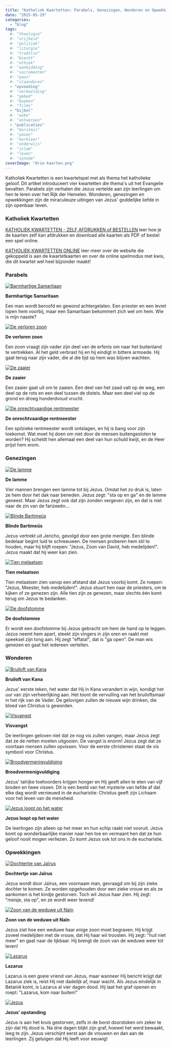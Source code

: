 ```yaml
---
title: "Katholiek Kwartetten: Parabels, Genezingen, Wonderen en Opwekkingen"
date: "2015-05-29"
categories: 
  - "blog"
tags:
  #- "theologie"
  #- "vrijheid"
  #- "politiek"
  #- "liturgie"
  #- "traditie"
  #- "biecht"
  #- "ethiek"
  #- "aanbidding"
  #- "sacramenten"
  #- "paus"
  #- "vlaanderen"
  - "opvoeding"
  #- "verbeelding"
  #- "gebed"
  #- "boeken"
  #- "films"
  - "bijbel"
  #- "woke"
  #- "antwerpen"
  - "publicaties"
  #- "kerstmis"
  #- "pasen"
  #- "kerkleer"
  #- "onderwijs"
  #- "islam"
  #- "leven"
  #- "synode"
coverImage: "drie-kaarten.png"
---
```


Katholiek Kwartetten is een kwartetspel met als thema het katholieke geloof. Dit artikel introduceert vier kwartetten die thema's uit het Evangelie bevatten. Parabels zijn verhalen die Jezus vertelde aan zijn leerlingen om hen te leren over het Rijk der Hemelen. Wonderen, genezingen en opwekkingen zijn de miraculeuze uitingen van Jezus' goddelijke liefde in zijn openbaar leven.

### Katholiek Kwartetten

[KATHOLIEK KWARTETTEN - ZELF AFDRUKKEN of BESTELLEN](/katholiek-kwartetten/ "Katholiek Kwartetten") leer hoe je de kaarten zelf kan afdrukken en download alle kaarten als PDF of bestel een spel online.

[KATHOLIEK KWARTETTEN ONLINE](/blog/katholiek-kwartetten/ "Katholiek Kwartetten met online kwis") leer meer over de website die gekoppeld is aan de kwartetkaarten en over de online spelmodus met kwis, die dit kwartet wel heel bijzonder maakt!

### Parabels

[![Barmhartige Samaritaan](images/kwartet16-pagina013.png)](http://kwartet.gelovenleren.net/parabels/barmhartige-samaritaan)

**Barmhartige Samaritaan**

Een man wordt beroofd en gewond achtergelaten. Een priester en een leviet lopen hem voorbij, maar een Samaritaan bekommert zich wel om hem. Wie is mijn naaste?

[![De verloren zoon](images/kwartet16-pagina014.png)](http://kwartet.gelovenleren.net/parabels/de-verloren-zoon)

**De verloren zoon**

Een zoon vraagt zijn vader zijn deel van de erfenis om naar het buitenland te vertrekken. Al het geld verbrast hij en hij eindigt in bittere armoede. Hij gaat terug naar zijn vader, die al die tijd op hem was blijven wachten.

[![De zaaier](images/kwartet16-pagina015.png)](http://kwartet.gelovenleren.net/parabels/de-zaaier)

**De zaaier**

Een zaaier gaat uit om te zaaien. Een deel van het zaad valt op de weg, een deel op de rots en een deel tussen de distels. Maar een deel viel op de grond en droeg honderdvoud vrucht.

[![De onrechtvaardige rentmeester](images/kwartet16-pagina016.png)](http://kwartet.gelovenleren.net/parabels/de-onrechtvaardige-rentmeester)

**De onrechtvaardige rentmeester**

Een spilzieke rentmeester wordt ontslagen, en hij is bang voor zijn toekomst. Wat moet hij doen om niet door de mensen buitengesloten te worden? Hij scheldt hen allemaal een deel van hun schuld kwijt, en de Heer prijst hem erom.

### Genezingen

[![De lamme](images/kwartet16-pagina021.png)](http://kwartet.gelovenleren.net/genezingen/de-lamme)

**De lamme**

Vier mannen brengen een lamme tot bij Jezus. Omdat het zo druk is, laten ze hem door het dak naar beneden. Jezus zegt: "sta op en ga" en de lamme geneest. Maar Jezus zegt ook dat zijn zonden vergeven zijn, en dat is niet naar de zin van de farizeeën...

[![Blinde Bartimeüs](images/kwartet16-pagina022.png)](http://kwartet.gelovenleren.net/genezingen/blinde-bartimeus)

**Blinde Bartimeüs**

Jezus vertrekt uit Jericho, gevolgd door een grote menigte. Een blinde bedelaar begint luid te schreeuwen. De mensen proberen hem stil te houden, maar hij blijft roepen: "Jezus, Zoon van David, heb medelijden!". Jezus maakt dat hij weer kan zien.

[![Tien melaatsen](images/kwartet16-pagina023.png)](http://kwartet.gelovenleren.net/genezingen/tien-melaatsen)

**Tien melaatsen**

Tien melaatsen zien vanop een afstand dat Jezus voorbij komt. Ze roepen: "Jezus, Meester, heb medelijden!". Jezus stuurt hen naar de priesters, om te kijken of ze genezen zijn. Alle tien zijn ze genezen, maar slechts één komt terug om Jezus te bedanken.

[![De doofstomme](images/kwartet16-pagina024.png)](http://kwartet.gelovenleren.net/genezingen/de-doofstomme)

**De doofstomme**

Er wordt een doofstomme bij Jezus gebracht om hem de hand op te leggen. Jezus neemt hem apart, steekt zijn vingers in zijn oren en raakt met speeksel zijn tong aan. Hij zegt "effata!", dat is "ga open". De man wis genezen en gaat het iedereen vertellen.

### Wonderen

[![Bruiloft van Kana](images/kwartet16-pagina025.png)](http://kwartet.gelovenleren.net/wonderen/bruiloft-van-kana)

**Bruiloft van Kana**

Jezus' eerste teken, het water dat Hij in Kana verandert in wijn, kondigt het uur van zijn verheerlijking aan. Het toont de vervulling van het bruiloftsmaal in het rijk van de Vader. De gelovigen zullen de nieuwe wijn drinken, die bloed van Christus is geworden.

[![Visvangst](images/kwartet16-pagina026.png)](http://kwartet.gelovenleren.net/wonderen/visvangst)

**Visvangst**

De leerlingen geloven niet dat ze nog vis zullen vangen, maar Jezus zegt dat ze de netten moeten uitgooien. De vangst is enorm! Jezus zegt dat ze voortaan mensen zullen opvissen. Voor de eerste christenen staat de vis symbool voor Christus.

[![Broodvermenigvuldiging](images/kwartet16-pagina027.png)](http://kwartet.gelovenleren.net/wonderen/broodvermenigvuldiging)

**Broodvermenigvuldiging**

Jezus' talrijke toehoorders krijgen honger en Hij geeft allen te eten van vijf broden en twee vissen. Dit is een beeld van het mysterie van liefde af dat elke dag wordt vernieuwd in de eucharistie: Christus geeft zijn Lichaam voor het leven van de mensheid.

[![Jezus loopt op het water](images/kwartet16-pagina028.png)](http://kwartet.gelovenleren.net/wonderen/jezus-loopt-op-het-water)

**Jezus loopt op het water**

De leerlingen zijn alleen op het meer en hun schip raakt niet vooruit. Jezus komt op wonderbaarlijke manier naar hen toe en vermaant hen dat ze hun geloof nooit mogen verliezen. Zo komt Jezus ook tot ons in de eucharistie.

### Opwekkingen

[![Dochtertje van Jaïrus](images/kwartet16-pagina029.png)](http://kwartet.gelovenleren.net/opwekkingen/dochtertje-van-jairus)

**Dochtertje van Jaïrus**

Jezus wordt door Jaïrus, een voornaam man, gevraagd om bij zijn zieke dochter te komen. Ze worden opgehouden door een zieke vrouw en als ze aankomen is het kindje gestorven. Toch wil Jezus haar zien. Hij zegt: "meisje, sta op", en ze wordt weer levend!

[![Zoon van de weduwe uit Naïn](images/kwartet16-pagina030.png)](http://kwartet.gelovenleren.net/opwekkingen/zoon-van-de-weduwe-uit-nain)

**Zoon van de weduwe uit Naïn**

Jezus ziet hoe een weduwe haar enige zoon moet begraven. Hij krijgt zoveel medelijden met de vrouw, dat Hij haar wil troosten. Hij zegt: "huil niet meer" en gaat naar de lijkbaar. Hij brengt de zoon van de weduwe weer tot leven!

[![Lazarus](images/kwartet16-pagina031.png)](http://kwartet.gelovenleren.net/opwekkingen/lazarus)

**Lazarus**

Lazarus is een goeie vriend van Jezus, maar wanneer Hij bericht krijgt dat Lazarus ziek is, reist Hij niet dadelijk af, maar wacht. Als Jezus eindelijk in Betanië komt, is Lazarus al vier dagen dood. Hij laat het graf openen en roept: "Lazarus, kom naar buiten!"

[![Jezus](images/kwartet16-pagina032.png)](http://kwartet.gelovenleren.net/opwekkingen/jezus)

**Jezus' opstanding**

Jezus is aan het kruis gestorven, zelfs in de borst doorstoken om zeker te zijn dat Hij dood is. Na drie dagen blijkt zijn graf, hoewel het werd bewaakt, leeg te zijn. Jezus verschijnt eerst aan de vrouwen en dan aan de leerlingen. Zij getuigen dat Hij leeft voor eeuwig!
